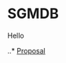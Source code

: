 # SGMDB
Hello

..* [Proposal](https://docs.google.com/document/d/1T1S0TBLsK5UQusu9aPAUHx9OuO1uqvv4oVhcENGaESo/edit?usp=sharing)
